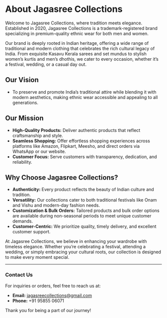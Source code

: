 # About Jagasree Collections

Welcome to Jagasree Collections, where tradition meets elegance. Established in 2020, Jagasree Collections is a trademark-registered brand specializing in premium-quality ethnic wear for both men and women.

Our brand is deeply rooted in Indian heritage, offering a wide range of traditional and modern clothing that celebrates the rich cultural legacy of India. From exquisite Kasavu Kerala sarees and set mundus to stylish women’s kurtis and men’s dhothis, we cater to every occasion, whether it’s a festival, wedding, or a casual day out.

## Our Vision

- To preserve and promote India’s traditional attire while blending it with modern aesthetics, making ethnic wear accessible and appealing to all generations.

## Our Mission

- **High-Quality Products:** Deliver authentic products that reflect craftsmanship and style.
- **Seamless Shopping:** Offer effortless shopping experiences across platforms like Amazon, Flipkart, Meesho, and direct orders via WhatsApp or our website.
- **Customer Focus:** Serve customers with transparency, dedication, and reliability.

## Why Choose Jagasree Collections?

- **Authenticity:** Every product reflects the beauty of Indian culture and tradition.
- **Versatility:** Our collections cater to both traditional festivals like Onam and Vishu and modern-day fashion needs.
- **Customization & Bulk Orders:** Tailored products and bulk order options are available during non-seasonal periods to meet unique customer demands.
- **Customer-Centric:** We prioritize quality, timely delivery, and excellent customer support.

At Jagasree Collections, we believe in enhancing your wardrobe with timeless elegance. Whether you’re celebrating a festival, attending a wedding, or simply embracing your cultural roots, our collection is designed to make every moment special.

---

### Contact Us

For inquiries or orders, feel free to reach us at:

- **Email:** [jagasreecollections@gmail.com](mailto:jagasreecollections@gmail.com)
- **Phone:** +91 95855 06071  

Thank you for being a part of our journey!